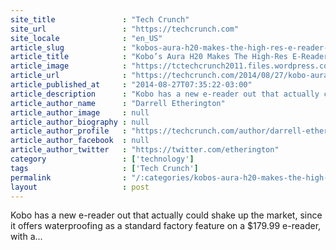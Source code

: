 ```yaml
---
site_title               : "Tech Crunch"
site_url                 : "https://techcrunch.com"
site_locale              : "en_US"
article_slug             : "kobos-aura-h20-makes-the-high-res-e-reader-waterproof-your-move-amazon"
article_title            : "Kobo’s Aura H20 Makes The High-Res E-Reader Waterproof – Your Move, Amazon"
article_image            : "https://tctechcrunch2011.files.wordpress.com/2014/08/kobo-aura-h20.png?w=764&h=400&crop=1"
article_url              : "https://techcrunch.com/2014/08/27/kobo-aura-h20/"
article_published_at     : "2014-08-27T07:35:22-03:00"
article_description      : "Kobo has a new e-reader out that actually could shake up the market, since it offers waterproofing as a standard factory feature on a $179.99 e-reader, with a..."
article_author_name      : "Darrell Etherington"
article_author_image     : null
article_author_biography : null
article_author_profile   : "https://techcrunch.com/author/darrell-etherington/"
article_author_facebook  : null
article_author_twitter   : "https://twitter.com/etherington"
category                 : ['technology']
tags                     : ['Tech Crunch']
permalink                : "/:categories/kobos-aura-h20-makes-the-high-res-e-reader-waterproof-your-move-amazon/"
layout                   : post
---
```


Kobo has a new e-reader out that actually could shake up the market, since it offers waterproofing as a standard factory feature on a $179.99 e-reader, with a...
